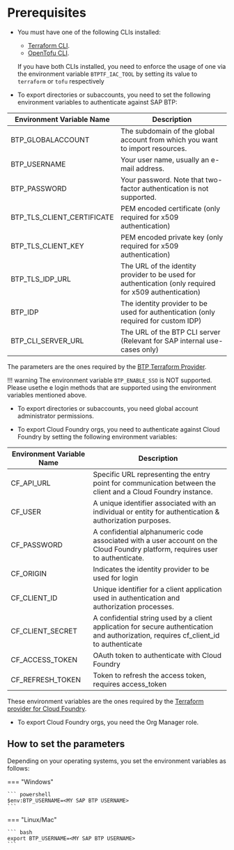 # Prerequisites

- You must have one of the following CLIs installed:
     - [Terraform CLI](https://developer.hashicorp.com/terraform/install).
     - [OpenTofu CLI](https://opentofu.org/docs/intro/install/).

    If you have both CLIs installed, you need to enforce the usage of one via the environment variable `BTPTF_IAC_TOOL` by setting its value to `terraform` or `tofu` respectively

- To export directories or subaccounts, you need to set the following environment variables to authenticate against SAP BTP:

| Environment Variable Name  | Description |
| --- | --- |
| BTP_GLOBALACCOUNT | The subdomain of the global account from which you want to import resources. |
| BTP_USERNAME | Your user name, usually an e-mail address. |
| BTP_PASSWORD | Your password. Note that two-factor authentication is not supported.  |
| BTP_TLS_CLIENT_CERTIFICATE | PEM encoded certificate (only required for x509 authentication) |
| BTP_TLS_CLIENT_KEY | PEM encoded private key (only required for x509 authentication) |
| BTP_TLS_IDP_URL | The URL of the identity provider to be used for authentication (only required for x509 authentication) |
| BTP_IDP | The identity provider to be used for authentication (only required for custom IDP) |
| BTP_CLI_SERVER_URL | The URL of the BTP CLI server (Relevant for SAP internal use-cases only)  |

The parameters are the ones required by the [BTP Terraform Provider](https://registry.terraform.io/providers/SAP/btp/latest/docs).

!!! warning
    The environment variable `BTP_ENABLE_SSO` is NOT supported. Please usethe e login methods that are supported using the environment variables mentioned above.

- To export directories or subaccounts, you need global account administrator permissions.

- To export Cloud Foundry orgs, you need to authenticate against Cloud Foundry by setting the following environment variables:

| Environment Variable Name  | Description |
| --- | --- |
| CF_API_URL | Specific URL representing the entry point for communication between the client and a Cloud Foundry instance. |
| CF_USER | A unique identifier associated with an individual or entity for authentication & authorization purposes. |
| CF_PASSWORD | A confidential alphanumeric code associated with a user account on the Cloud Foundry platform, requires user to authenticate.  |
| CF_ORIGIN | Indicates the identity provider to be used for login |
| CF_CLIENT_ID | Unique identifier for a client application used in authentication and authorization processes. |
| CF_CLIENT_SECRET | A confidential string used by a client application for secure authentication and authorization, requires cf_client_id to authenticate |
| CF_ACCESS_TOKEN | OAuth token to authenticate with Cloud Foundry |
| CF_REFRESH_TOKEN | Token to refresh the access token, requires access_token |

These environment variables are the ones required by the [Terraform provider for Cloud Foundry](https://registry.terraform.io/providers/cloudfoundry/cloudfoundry/latest/docs).

- To export Cloud Foundry orgs, you need the Org Manager role.

## How to set the parameters
Depending on your operating systems, you set the environment variables as follows:

=== "Windows"

    ``` powershell
    $env:BTP_USERNAME=<MY SAP BTP USERNAME>
    ```

=== "Linux/Mac"

    ``` bash
    export BTP_USERNAME=<MY SAP BTP USERNAME>
    ```
